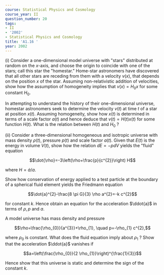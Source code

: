 ```yaml
---
course: Statistical Physics and Cosmology
course_year: II
question_number: 20
tags:
- II
- '2002'
- Statistical Physics and Cosmology
title: 'A1.16 '
year: 2002
---
```



(i) Consider a one-dimensional model universe with "stars" distributed at random on the $x$-axis, and choose the origin to coincide with one of the stars; call this star the "homestar." Home-star astronomers have discovered that all other stars are receding from them with a velocity $v(x)$, that depends on the position $x$ of the star. Assuming non-relativistic addition of velocities, show how the assumption of homogeneity implies that $v(x)=H_{0} x$ for some constant $H_{0}$.

In attempting to understand the history of their one-dimensional universe, homestar astronomers seek to determine the velocity $v(t)$ at time $t$ of a star at position $x(t)$. Assuming homogeneity, show how $x(t)$ is determined in terms of a scale factor $a(t)$ and hence deduce that $v(t)=H(t) x(t)$ for some function $H(t)$. What is the relation between $H(t)$ and $H_{0}$ ?

(ii) Consider a three-dimensional homogeneous and isotropic universe with mass density $\rho(t)$, pressure $p(t)$ and scale factor $a(t)$. Given that $E(t)$ is the energy in volume $V(t)$, show how the relation $d E=-p d V$ yields the "fluid" equation

$$\dot{\rho}=-3\left(\rho+\frac{p}{c^{2}}\right) H$$

where $H=\dot{a} / a$.

Show how conservation of energy applied to a test particle at the boundary of a spherical fluid element yields the Friedmann equation

$$\dot{a}^{2}-\frac{8 \pi G}{3} \rho a^{2}=-k c^{2}$$

for constant $k$. Hence obtain an equation for the acceleration $\ddot{a}$ in terms of $\rho, p$ and $a$.

A model universe has mass density and pressure

$$\rho=\frac{\rho_{0}}{a^{3}}+\rho_{1}, \quad p=-\rho_{1} c^{2},$$

where $\rho_{0}$ is constant. What does the fluid equation imply about $\rho_{1}$ ? Show that the acceleration $\ddot{a}$ vanishes if

$$a=\left(\frac{\rho_{0}}{2 \rho_{1}}\right)^{\frac{1}{3}}$$

Hence show that this universe is static and determine the sign of the constant $k$.